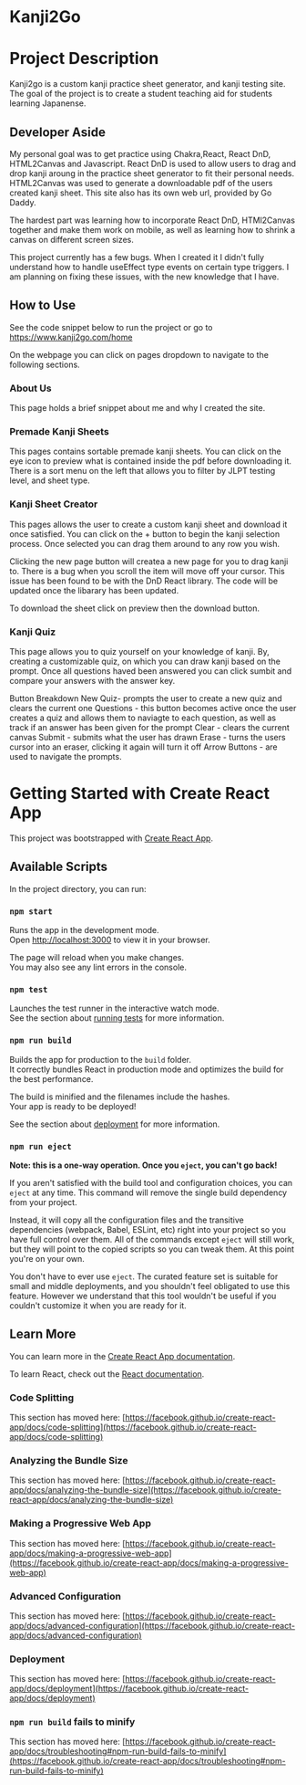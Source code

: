 # Kanji2Go

# Project Description

Kanji2go is a custom kanji practice sheet generator, and kanji testing site. The goal of the project is to create a student teaching aid for students learning Japanense. 

## Developer Aside
 
 My personal goal was to get practice using Chakra,React, React DnD, HTML2Canvas and Javascript. React DnD is used to allow users to drag and drop kanji aroung in the practice sheet generator to fit their personal needs. HTML2Canvas was used to generate a downloadable pdf of the users created kanji sheet. This site also has its own web url, provided by Go Daddy. 
 
 The hardest part was learning how to incorporate React DnD, HTMl2Canvas together and make them work on mobile, as well as learning how to shrink a canvas on different screen sizes.
 
 This project currently has a few bugs. When I created it I didn't fully understand how to handle useEffect type events on certain type triggers. I am planning on fixing these issues, with the new knowledge that I have. 
 
 
## How to Use 

See the code snippet below to run the project or go to https://www.kanji2go.com/home

On the webpage you can click on pages dropdown to navigate to the following sections.

### About Us

This page holds a brief snippet about me and why I created the site.

### Premade Kanji Sheets
 This pages contains sortable premade kanji sheets. You can click on the eye icon to preview what is contained inside the pdf before downloading it.        There is a sort menu on the left that allows you to filter by JLPT testing level, and sheet type.
 
 ### Kanji Sheet Creator
This pages allows the user to create a custom kanji sheet and download it once satisfied. You can click on the + button to begin the kanji selection process. Once selected you can drag them around to any row you wish. 
 
Clicking the new page button will createa a new page for you to drag kanji to. There is a bug when you scroll the item will move off your cursor. This    issue has been found to be with the DnD React library. The code will be updated once the libarary has been updated.

To download the sheet click on preview then the download button.
 
 ### Kanji Quiz
This page allows you to quiz yourself on your knowledge of kanji. By, creating a customizable quiz, on which you can draw  kanji based on the prompt. Once all questions haved been answered you can click sumbit and compare your answers with the answer key. 

Button Breakdown
  New Quiz- prompts the user to create a new quiz and clears the current one
  Questions - this button becomes active once the user creates a quiz and allows them to naviagte to each question, as well as track if an answer has                 been given for the prompt
  Clear - clears the current canvas
  Submit - submits what the user has drawn
  Erase - turns the users cursor into an eraser, clicking it again will turn it off
  Arrow Buttons - are used to navigate the prompts. 

# Getting Started with Create React App 

This project was bootstrapped with [Create React App](https://github.com/facebook/create-react-app).

## Available Scripts

In the project directory, you can run:

### `npm start`

Runs the app in the development mode.\
Open [http://localhost:3000](http://localhost:3000) to view it in your browser.

The page will reload when you make changes.\
You may also see any lint errors in the console.

### `npm test`

Launches the test runner in the interactive watch mode.\
See the section about [running tests](https://facebook.github.io/create-react-app/docs/running-tests) for more information.

### `npm run build`

Builds the app for production to the `build` folder.\
It correctly bundles React in production mode and optimizes the build for the best performance.

The build is minified and the filenames include the hashes.\
Your app is ready to be deployed!

See the section about [deployment](https://facebook.github.io/create-react-app/docs/deployment) for more information.

### `npm run eject`

**Note: this is a one-way operation. Once you `eject`, you can't go back!**

If you aren't satisfied with the build tool and configuration choices, you can `eject` at any time. This command will remove the single build dependency from your project.

Instead, it will copy all the configuration files and the transitive dependencies (webpack, Babel, ESLint, etc) right into your project so you have full control over them. All of the commands except `eject` will still work, but they will point to the copied scripts so you can tweak them. At this point you're on your own.

You don't have to ever use `eject`. The curated feature set is suitable for small and middle deployments, and you shouldn't feel obligated to use this feature. However we understand that this tool wouldn't be useful if you couldn't customize it when you are ready for it.

## Learn More

You can learn more in the [Create React App documentation](https://facebook.github.io/create-react-app/docs/getting-started).

To learn React, check out the [React documentation](https://reactjs.org/).

### Code Splitting

This section has moved here: [https://facebook.github.io/create-react-app/docs/code-splitting](https://facebook.github.io/create-react-app/docs/code-splitting)

### Analyzing the Bundle Size

This section has moved here: [https://facebook.github.io/create-react-app/docs/analyzing-the-bundle-size](https://facebook.github.io/create-react-app/docs/analyzing-the-bundle-size)

### Making a Progressive Web App

This section has moved here: [https://facebook.github.io/create-react-app/docs/making-a-progressive-web-app](https://facebook.github.io/create-react-app/docs/making-a-progressive-web-app)

### Advanced Configuration

This section has moved here: [https://facebook.github.io/create-react-app/docs/advanced-configuration](https://facebook.github.io/create-react-app/docs/advanced-configuration)

### Deployment

This section has moved here: [https://facebook.github.io/create-react-app/docs/deployment](https://facebook.github.io/create-react-app/docs/deployment)

### `npm run build` fails to minify

This section has moved here: [https://facebook.github.io/create-react-app/docs/troubleshooting#npm-run-build-fails-to-minify](https://facebook.github.io/create-react-app/docs/troubleshooting#npm-run-build-fails-to-minify)

